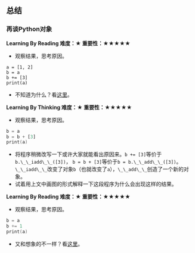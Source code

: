 ## 总结
### 再谈Python对象

**Learning By Reading 难度：★ 重要性：★★★★★**

- 观察结果，思考原因。
```
a = [1, 2]
b = a
b += [3]
print(a)
```
- 不知道为什么？看[这里](https://www.zhihu.com/question/21000872/answer/16856382)。

**Learning By Thinking 难度：★ 重要性：★★★★★**

- 观察结果，思考原因。
```a = [1, 2]
b = a
b = b + [3]
print(a)
```
- 将程序稍微改写一下或许大家就能看出原因来。`b += [3]`等价于`b.\_\_iadd\_\_([3])`，
`b = b + [3]`等价于`b = b.\_\_add\_\_([3])`。
`\_\_iadd\_\_`改变了对象`b`（也就改变了`a`），`\_\_add\_\_`创造了一个新的对象。
- 试着用上文中画图的形式解释一下这段程序为什么会出现这样的结果。

**Learning By Reading 难度：★ 重要性：★★★★★**

- 观察结果，思考原因。
```a = 2
b = a
b += 1
print(a)
```
- 又和想象的不一样？看[这里](https://www.jianshu.com/p/c5582e23b26c)。
